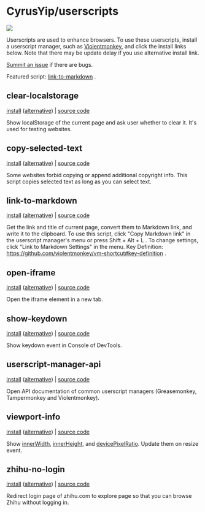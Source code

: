 # CyrusYip/userscripts

[![](https://data.jsdelivr.com/v1/package/gh/CyrusYip/userscripts/badge?style=rounded)](https://www.jsdelivr.com/package/gh/CyrusYip/userscripts)

Userscripts are used to enhance browsers. To use these userscripts, install a userscript manager, such as [Violentmonkey](https://violentmonkey.github.io/), and click the install links below. Note that there may be update delay if you use alternative install link.

[Summit an issue](https://github.com/CyrusYip/userscripts/issues) if there are bugs.

Featured script: [link-to-markdown](#link-to-markdown) .

## clear-localstorage

[install](https://github.com/CyrusYip/userscripts/raw/main/scripts/clear-localstorage.user.js)
([alternative]( https://cdn.jsdelivr.net/gh/CyrusYip/userscripts@main/scripts/clear-localstorage.user.js))
|
[source code](scripts/clear-localstorage.user.js)

Show localStorage of the current page and ask user whether to clear it. It's used for testing websites.

## copy-selected-text

[install](https://github.com/CyrusYip/userscripts/raw/main/scripts/copy-selected-text.user.js)
([alternative]( https://cdn.jsdelivr.net/gh/CyrusYip/userscripts@main/scripts/copy-selected-text.user.js))
|
[source code](scripts/copy-selected-text.user.js)

Some websites forbid copying or append additional copyright info. This script copies selected text as long as you can select text.

## link-to-markdown

[install][install] ([alternative][alternative]) | [source code][source code]

[install]: https://github.com/CyrusYip/userscripts/raw/main/scripts/link-to-markdown.user.js
[alternative]: https://cdn.jsdelivr.net/gh/CyrusYip/userscripts@main/scripts/link-to-markdown.user.js
[source code]: scripts/link-to-markdown.user.js

Get the link and title of current page, convert them to Markdown link, and write it to the clipboard. To use this script, click "Copy Markdown link" in the userscript manager's menu or press Shift + Alt + L . To change settings, click "Link to Markdown Settings" in the menu. Key Definition: https://github.com/violentmonkey/vm-shortcut#key-definition .

## open-iframe

[install](https://github.com/CyrusYip/userscripts/raw/main/scripts/open-iframe.user.js)
([alternative]( https://cdn.jsdelivr.net/gh/CyrusYip/userscripts@main/scripts/open-iframe.user.js))
|
[source code](scripts/open-iframe.user.js)

Open the iframe element in a new tab.

## show-keydown

[install](https://github.com/CyrusYip/userscripts/raw/main/scripts/show-keydown.user.js)
([alternative]( https://cdn.jsdelivr.net/gh/CyrusYip/userscripts@main/scripts/show-keydown.user.js))
|
[source code](scripts/show-keydown.user.js)

Show keydown event in Console of DevTools.

## userscript-manager-api

[install](https://github.com/CyrusYip/userscripts/raw/main/scripts/userscript-manager-api.user.js)
([alternative]( https://cdn.jsdelivr.net/gh/CyrusYip/userscripts@main/scripts/userscript-manager-api.user.js))
|
[source code](scripts/userscript-manager-api.user.js)

Open API documentation of common userscript managers (Greasemonkey, Tampermonkey and Violentmonkey).

## viewport-info

[install](https://github.com/CyrusYip/userscripts/raw/main/scripts/viewport-info.user.js)
([alternative]( https://cdn.jsdelivr.net/gh/CyrusYip/userscripts@main/scripts/viewport-info.user.js))
|
[source code](scripts/viewport-info.user.js)

Show [innerWidth](https://developer.mozilla.org/en-US/docs/Web/API/Window/innerWidth), [innerHeight](https://developer.mozilla.org/en-US/docs/Web/API/Window/innerHeight), and [devicePixelRatio](https://developer.mozilla.org/en-US/docs/Web/API/Window/devicePixelRatio). Update them on resize event.

## zhihu-no-login

[install](https://github.com/CyrusYip/userscripts/raw/main/scripts/zhihu-no-login.user.js)
([alternative]( https://cdn.jsdelivr.net/gh/CyrusYip/userscripts@main/scripts/zhihu-no-login.user.js))
|
[source code](scripts/zhihu-no-login.user.js)

Redirect login page of zhihu.com to explore page so that you can browse Zhihu without logging in.
